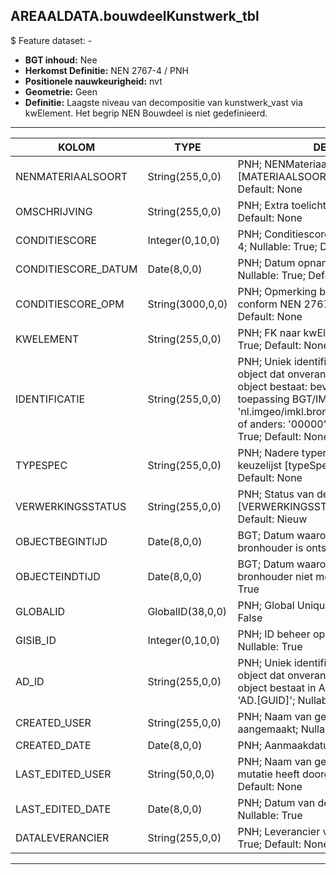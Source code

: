 ﻿## AREAALDATA.bouwdeelKunstwerk_tbl

$ Feature dataset: -

* __BGT inhoud:__ Nee
* __Herkomst Definitie:__ NEN 2767-4 / PNH
* __Positionele nauwkeurigheid:__ nvt
* __Geometrie:__ Geen
* __Definitie:__ Laagste niveau van decompositie van kunstwerk_vast via kwElement. Het begrip NEN Bouwdeel is niet gedefinieerd.

***

|KOLOM                               |TYPE                   |DEFINITIE|
|------                              |----                   |-----    |
|NENMATERIAALSOORT                   |String(255,0,0)        |PNH; NENMateriaalsoort; keuzelijst [MATERIAALSOORT]; Nullable: True; Default: None|
|OMSCHRIJVING                        |String(255,0,0)        |PNH; Extra toelichting; Nullable: True; Default: None|
|CONDITIESCORE                       |Integer(0,10,0)        |PNH; Conditiescore conform NEN 2767-4; Nullable: True; Default: None|
|CONDITIESCORE_DATUM                 |Date(8,0,0)            |PNH; Datum opname Conditiescore; Nullable: True; Default: None|
|CONDITIESCORE_OPM                   |String(3000,0,0)       |PNH; Opmerking bij conditiescore conform NEN 2767-4; Nullable: True; Default: None|
|KWELEMENT                           |String(255,0,0)        |PNH; FK naar kwElement_tbl; Nullable: True; Default: None|
|IDENTIFICATIE                       |String(255,0,0)        |PNH; Uniek identificatienummer voor het object dat onveranderlijk is zolang het object bestaat: bevat indien van toepassing BGT/IMKL ID in format 'nl.imgeo/imkl.bronhouderscode.LokaalID' of anders: '00000'.LokaalID; Nullable: True; Default: None|
|TYPESPEC                            |String(255,0,0)        |PNH; Nadere typering van het object; keuzelijst [typeSpecBWD]; Nullable: True; Default: None|
|VERWERKINGSSTATUS                   |String(255,0,0)        |PNH; Status van de gegevens; keuzelijst [VERWERKINGSSTATUS]; Nullable: False; Default: Nieuw|
|OBJECTBEGINTIJD                     |Date(8,0,0)            |BGT; Datum waarop het object bij de bronhouder is ontstaan; Nullable: True|
|OBJECTEINDTIJD                      |Date(8,0,0)            |BGT; Datum waarop het object bij de bronhouder niet meer geldig is; Nullable: True|
|GLOBALID                            |GlobalID(38,0,0)       |PNH; Global Unique Identifier; Nullable: False|
|GISIB_ID                            |Integer(0,10,0)        |PNH; ID beheer openbare ruimte (GISIB); Nullable: True|
|AD_ID                               |String(255,0,0)        |PNH; Uniek identificatienummer voor het object dat onveranderlijk is zolang het object bestaat in Areaaldata: in format 'AD.[GUID]'; Nullable: False; Default: None|
|CREATED_USER                        |String(255,0,0)        |PNH; Naam van gebruiker die de rij heeft aangemaakt; Nullable: True; Default: None|
|CREATED_DATE                        |Date(8,0,0)            |PNH; Aanmaakdatum; Nullable: True|
|LAST_EDITED_USER                    |String(50,0,0)         |PNH; Naam van gebruiker die de laatste mutatie heeft doorgevoerd; Nullable: True; Default: None|
|LAST_EDITED_DATE                    |Date(8,0,0)            |PNH; Datum van de laatste mutatie; Nullable: True|
|DATALEVERANCIER                     |String(255,0,0)        |PNH; Leverancier van de data; Nullable: True; Default: None|


***

